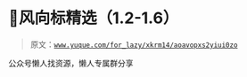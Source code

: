 # 👻风向标精选（1.2-1.6）

> 原文：[`www.yuque.com/for_lazy/xkrm14/aoavopxs2yiui0zo`](https://www.yuque.com/for_lazy/xkrm14/aoavopxs2yiui0zo)

<ne-p id="u4f1bca81" data-lake-id="u4f1bca81"><ne-text id="u95f57c1e">公众号懒人找资源，懒人专属群分享</ne-text></ne-p>
